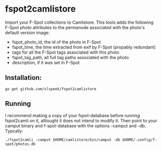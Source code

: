fspot2camlistore
================

Import your F-Spot collections to Camlistore. This tools adds the following F-Spot photo attributes to the permanode associated with the photo's default version image:

  * fspot_photo_id, the id of the photo in F-Spot
  * fspot_time, the time extracted from exif by F-Spot (propably redundant)
  * tags for all the F-Spot tags associated with this photo
  * fspot_tag_path, all full tag paths associated with the photo
  * description, if it was set in F-Spot

## Installation:

```
go get github.com/slspeek/fspot2camlistore
```

## Running
I recommend making a copy of your fspot-database before running fspot2camli on it, alltought it does not intend to modify it.
Then point to your camput binary and f-spot-database with the options -camput and -db.
Typcally:

```
./fspot2camli -camput $HOME/camlistore/bin/camput -db $HOME/.config/f-spot/photos.db
```

